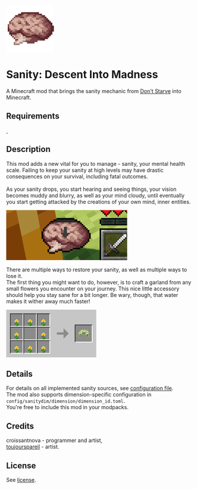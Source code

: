 ![Sanity](readme/sanitydim128.png)

# Sanity: Descent Into Madness

A Minecraft mod that brings the sanity mechanic from [Don't Starve](https://store.steampowered.com/app/219740/Dont_Starve/) into Minecraft.

## Requirements

<a aria-label="Minecraft Forge" href="https://files.minecraftforge.net/net/minecraftforge/forge/index_1.19.4.html">
<img alt="" src="https://img.shields.io/badge/Minecraft%20Forge-1.19.4--45.1.0-dfa86a?style=for-the-badge">
</a>
<a aria-label="GeckoLib" href="https://modrinth.com/mod/geckolib">
<img alt="" src="https://img.shields.io/badge/geckolib-4.2-52da6a?style=for-the-badge">
</a>

## Description

This mod adds a new vital for you to manage - sanity, your mental health scale.
Failing to keep your sanity at high levels may have drastic consequences on your survival,
including fatal outcomes.
<br/><br/>
As your sanity drops, you start hearing and seeing things, your vision becomes muddy and blurry,
as well as your mind cloudy, until eventually you start getting attacked by the creations of your own mind, inner entities.

![Sanity GIF](readme/sanity_animation.gif)

There are multiple ways to restore your sanity, as well as multiple ways to lose it.
<br/>
The first thing you might want to do, however, is to craft a garland from any small flowers you encounter on your journey.
This nice little accessory should help you stay sane for a bit longer. Be wary, though, that water makes it wither away much faster!

<img alt="Garland craft" src="readme/garland_craft.png" width="242" height="128">

## Details

For details on all implemented sanity sources, see [configuration file](config.toml).<br/>
The mod also supports dimension-specific configuration in ```config/sanitydim/dimension/dimension_id.toml```.<br/>
You're free to include this mod in your modpacks.

## Credits

croissantnova - programmer and artist,<br/>
[toujourspareil](https://twitter.com/toujourspareil_) - artist.

## License
See [license](https://raw.githubusercontent.com/croissantnova/SanityDescentIntoMadness/main/LICENSE).